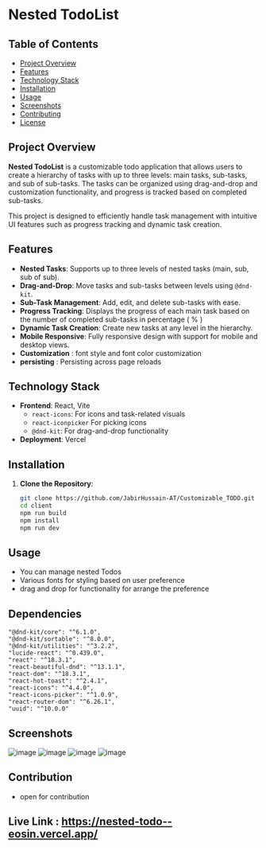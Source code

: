 # Nested TodoList


## Table of Contents
- [Project Overview](#project-overview)
- [Features](#features)
- [Technology Stack](#technology-stack)
- [Installation](#installation)
- [Usage](#usage)
- [Screenshots](#screenshots)
- [Contributing](#contributing)
- [License](#license)

## Project Overview

**Nested TodoList** is a customizable todo application that allows users to create a hierarchy of tasks with up to three levels: main tasks, sub-tasks, and sub of sub-tasks. The tasks can be organized using drag-and-drop and customization functionality, and progress is tracked based on completed sub-tasks.

This project is designed to efficiently handle task management with intuitive UI features such as progress tracking and dynamic task creation.

## Features

- **Nested Tasks**: Supports up to three levels of nested tasks (main, sub, sub of sub).
- **Drag-and-Drop**: Move tasks and sub-tasks between levels using `@dnd-kit`.
- **Sub-Task Management**: Add, edit, and delete sub-tasks with ease.
- **Progress Tracking**: Displays the progress of each main task based on the number of completed sub-tasks in percentage ( % )
- **Dynamic Task Creation**: Create new tasks at any level in the hierarchy.
- **Mobile Responsive**: Fully responsive design with support for mobile and desktop views.
- **Customization** : font style and font color customization
- **persisting** : Persisting across page reloads 

## Technology Stack

- **Frontend**: React, Vite
  - `react-icons`: For icons and task-related visuals
  - `react-iconpicker` For picking icons 
  - `@dnd-kit`: For drag-and-drop functionality
- **Deployment**: Vercel

## Installation

1. **Clone the Repository**:
   ```bash
   git clone https://github.com/JabirHussain-AT/Customizable_TODO.git
   cd client
   npm run build
   npm install
   npm run dev

## Usage
  - You can manage nested Todos
  - Various fonts for styling based on user preference
  - drag and drop for functionality for arrange the preference

## Dependencies
    "@dnd-kit/core": "^6.1.0",
    "@dnd-kit/sortable": "^8.0.0",
    "@dnd-kit/utilities": "^3.2.2",
    "lucide-react": "^0.439.0",
    "react": "^18.3.1",
    "react-beautiful-dnd": "^13.1.1",
    "react-dom": "^18.3.1",
    "react-hot-toast": "^2.4.1",
    "react-icons": "^4.4.0",
    "react-icons-picker": "^1.0.9",
    "react-router-dom": "^6.26.1",
    "uuid": "^10.0.0"
   
## Screenshots 
![image](https://github.com/user-attachments/assets/b1fe028b-3af4-4013-adac-b672587fbe54)
![image](https://github.com/user-attachments/assets/2137b1c2-5f4e-4b58-96c3-b9cd754e6838)
![image](https://github.com/user-attachments/assets/28576185-753e-4327-8c19-a0e427753d49)
![image](https://github.com/user-attachments/assets/d98e9ba4-c518-4862-ab7c-21eff50b3337)

## Contribution
 - open for contribution

## **Live Link** : https://nested-todo--eosin.vercel.app/




